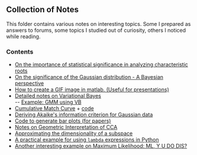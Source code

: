 ## Collection of Notes
This folder contains various notes on interesting topics. 
Some 
I prepared as answers to forums, 
some topics I studied out of curiosity, 
others I noticed while reading.  

### Contents
- [On the importance of statistical significance in analyzing characteristic roots](https://github.com/idnavid/misc/blob/master/comparingSimilarityMeasures.ipynb)
- [On the significance of the Gaussian distribution - A Bayesian perspective](https://github.com/idnavid/misc/blob/master/Gaussian_approximation.md)
- [How to create a GIF image in matlab. (Useful for presentations)](https://github.com/idnavid/misc/blob/master/demo_gif.m)
- [Detailed notes on Variational Bayes](https://github.com/idnavid/misc/blob/master/variationalbayes_doc1.ipynb)<br/>
-- [Example: GMM using VB](https://github.com/idnavid/misc/blob/master/vb_example/VB_GMM.ipynb)
- [Cumulative Match Curve](NA) + [code](https://github.com/idnavid/misc/blob/master/plot_cmc.m)
- [Deriving Akaike's information criterion for Gaussian data](https://github.com/idnavid/misc/blob/master/deriving_aic.pdf)
- [Code to generate bar plots (for papers)](https://github.com/idnavid/misc/tree/master/generate_barplots_dir)
- [Notes on Geometric Interpretation of CCA](https://github.com/idnavid/misc/blob/master/cca_geometricinterp.ipynb)
- [Approximating the dimensionality of a subspace](https://github.com/idnavid/misc/blob/master/intrinsic_dimensionality.ipynb)
- [A practical example for using `lambda` expressions in Python](https://github.com/idnavid/misc/blob/master/lambda_example.ipynb)
- [Another interesting example on Maximum Likelihood: ML, Y U DO DIS?](https://github.com/idnavid/misc/blob/master/ML_interesting_example.pdf)
